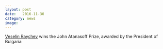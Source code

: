 ```yaml
---
layout: post
date:   2016-11-30
category: news
image: 
---
```


[Veselin Raychev](http://www.president.bg/cat40/895/the-2016-laureates.html) wins the John Atanasoff Prize, awarded by the President of Bulgaria